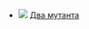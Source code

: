 * ![](/books/sf_action/Ежи%20Тумановский/Два%20мутанта.jpg) [Два мутанта](/books/sf_action/Ежи%20Тумановский/Два%20мутанта)
